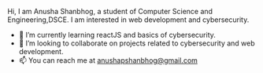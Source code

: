 Hi, I am Anusha Shanbhog, a student of Computer Science and Engineering,DSCE.
I am interested in web development and cybersecurity.
- 🌱 I’m currently learning reactJS and basics of cybersecurity.
- 💞️ I’m looking to collaborate on projects related to cybersecurity and web development.
- 📫 You can reach me at anushapshanbhog@gmail.com

<!---
anusha-shanbhog/anusha-shanbhog is a ✨ special ✨ repository because its `README.md` (this file) appears on your GitHub profile.
You can click the Preview link to take a look at your changes.
--->
